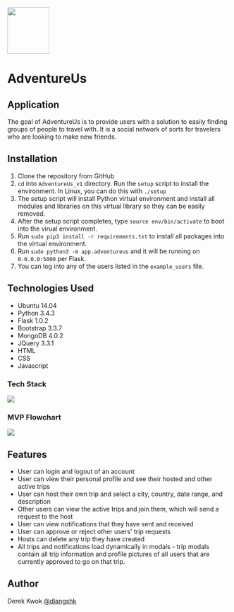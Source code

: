 <img src="https://raw.githubusercontent.com/dkwok94/AdventureUs_v1/master/app/static/icons/logo2.png" height="105" width="95">

# AdventureUs 

## Application
The goal of AdventureUs is to provide users with a solution to easily finding groups of people to travel with. It is a social network of sorts for travelers who are looking to make new friends.

## Installation
1. Clone the repository from GitHub
2. `cd` into `AdventureUs_v1` directory. Run the `setup` script to install the environment. In Linux, you can do this with `./setup`
3. The setup script will install Python virtual environment and install all modules and libraries on this virtual library so they can be easily removed.
4. After the setup script completes, type `source env/bin/activate` to boot into the virual environment.
5. Run `sudo pip3 install -r requirements.txt` to install all packages into the virtual environment.
6. Run `sudo python3 -m app.adventureus` and it will be running on `0.0.0.0:5000` per Flask.
7. You can log into any of the users listed in the `example_users` file.

## Technologies Used
* Ubuntu 14.04
* Python 3.4.3
* Flask 1.0.2
* Bootstrap 3.3.7
* MongoDB 4.0.2
* JQuery 3.3.1
* HTML
* CSS
* Javascript

### Tech Stack
<img src="https://raw.githubusercontent.com/dkwok94/AdventureUs_v1/master/tech_stack.PNG">

### MVP Flowchart
<img src="https://raw.githubusercontent.com/dkwok94/AdventureUs_v1/master/mvp_flowchart.PNG">

## Features
* User can login and logout of an account
* User can view their personal profile and see their hosted and other active trips
* User can host their own trip and select a city, country, date range, and description
* Other users can view the active trips and join them, which will send a request to the host
* User can view notifications that they have sent and received
* User can approve or reject other users' trip requests
* Hosts can delete any trip they have created
* All trips and notifications load dynamically in modals - trip modals contain all trip information and profile pictures of all users that are currently approved to go on that trip.

## Author
Derek Kwok [@dlangshk](https://twitter.com/dlangshk)
